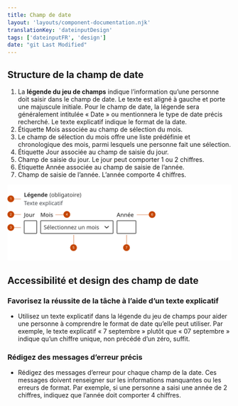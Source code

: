 ```yaml
---
title: Champ de date
layout: 'layouts/component-documentation.njk'
translationKey: 'dateinputDesign'
tags: ['dateinputFR', 'design']
date: "git Last Modified"
---
```


## Structure de la champ de date

<ol class="anatomy-list">
  <li>La <strong>légende du jeu de champs</strong> indique l’information qu’une personne doit saisir dans le champ de date. Le texte est aligné à gauche et porte une majuscule initiale. Pour le champ de date, la légende sera généralement intitulée « Date » ou mentionnera le type de date précis recherché. Le texte explicatif indique le format de la date.</li> 
  <li>Étiquette Mois associée au champ de sélection du mois.</li>
  <li>Le champ de sélection du mois offre une liste prédéfinie et chronologique des mois, parmi lesquels une personne fait une sélection.</li>
  <li>Étiquette Jour associée au champ de saisie du jour.</li>
  <li>Champ de saisie du jour. Le jour peut comporter 1 ou 2 chiffres.</li> 
  <li>Étiquette Année associée au champ de saisie de l’année.</li>
  <li>Champ de saisie de l’année. L’année comporte 4 chiffres.</li>
</ol>

<img class="b-sm b-default p-400" src="/images/fr/components/anatomy/gcds-date-input-anatomy.svg" alt="L'anatomie de la champ de date." />

## Accessibilité et design des champ de date

### Favorisez la réussite de la tâche à l’aide d’un texte explicatif
- Utilisez un texte explicatif dans la légende du jeu de champs pour aider une personne à comprendre le format de date qu’elle peut utiliser. Par exemple, le texte explicatif « 7 septembre » plutôt que « 07 septembre » indique qu’un chiffre unique, non précédé d’un zéro, suffit. 

### Rédigez des messages d’erreur précis
- Rédigez des messages d’erreur pour chaque champ de la date. Ces messages doivent renseigner sur les informations manquantes ou les erreurs de format. Par exemple, si une personne a saisi une année de 2 chiffres, indiquez que l’année doit comporter 4 chiffres. 
